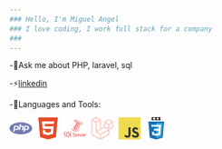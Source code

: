 ```yaml
---
### Hello, I'm Miguel Angel 
### I love coding, I work full stack for a company
### 
---
```

-💬Ask me about PHP, laravel, sql

-⚡[linkedin](https://www.linkedin.com/in/miguel-angel-roncancio-cely-91a8791b4/)

-🎩Languages and Tools:
<div>
    <img src="https://github.com/devicons/devicon/blob/master/icons/php/php-plain.svg" alt="" width="40" height="40">&nbsp;
    <img src="https://github.com/devicons/devicon/blob/master/icons/html5/html5-plain.svg" alt="" width="40" height="40">&nbsp;
    <img src="https://github.com/devicons/devicon/blob/master/icons/microsoftsqlserver/microsoftsqlserver-plain-wordmark.svg" alt="" width="40" height="40">&nbsp;
    <img src="https://github.com/devicons/devicon/blob/master/icons/laravel/laravel-line.svg" alt="" width="40" height="40">&nbsp;
    <img src="https://github.com/devicons/devicon/blob/master/icons/javascript/javascript-original.svg" alt="" width="40" height="40">&nbsp;
    <img src="https://github.com/devicons/devicon/blob/master/icons/css3/css3-original-wordmark.svg" alt="" width="40" height="40">&nbsp;
</div>

<!--
**MacdogX/MacdogX** is a ✨ _special_ ✨ repository because its `README.md` (this file) appears on your GitHub profile.

Here are some ideas to get you started:

- 🔭 I’m currently working on ...
- 🌱 I’m currently learning ...
- 👯 I’m looking to collaborate on ...
- 🤔 I’m looking for help with ...
- 💬 Ask me about ...
- 📫 How to reach me: ...
- 😄 Pronouns: ...
- ⚡ Fun fact: ...
-->
